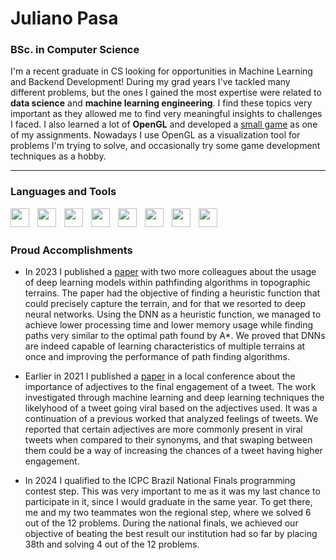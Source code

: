 # Juliano Pasa

 ### **BSc. in Computer Science** 

I'm a recent graduate in CS looking for opportunities in Machine Learning and Backend Development!
During my grad years I've tackled many different problems, but the ones I gained the most expertise were related to **data science** and **machine learning engineering**.
I find these topics very important as they allowed me to find very meaningful insights to challenges I faced.
I also learned a lot of **OpenGL** and developed a [small game](https://github.com/Juliano-Pasa/cga-demos/tree/main/demos/glsl40_toon) as one of my assignments. 
Nowadays I use OpenGL as a visualization tool for problems I'm trying to solve, and occasionally try some game development techniques as a hobby.

---

### Languages and Tools

<img align="left" width="30px" style="padding-right:10px" src="https://cdn.jsdelivr.net/gh/devicons/devicon@latest/icons/python/python-original.svg" />
<img align="left" width="30px" style="padding-right:10px" src="https://cdn.jsdelivr.net/gh/devicons/devicon@latest/icons/tensorflow/tensorflow-original.svg" />
<img align="left" width="30px" style="padding-right:10px" src="https://cdn.jsdelivr.net/gh/devicons/devicon@latest/icons/cplusplus/cplusplus-original.svg" />
<img align="left" width="30px" style="padding-right:10px" src="https://cdn.jsdelivr.net/gh/devicons/devicon@latest/icons/csharp/csharp-original.svg" />
<img align="left" width="30px" style="padding-right:10px" src="https://cdn.jsdelivr.net/gh/devicons/devicon@latest/icons/unity/unity-original.svg" />
<img align="left" width="30px" style="padding-right:10px" src="https://cdn.jsdelivr.net/gh/devicons/devicon@latest/icons/opengl/opengl-original.svg" />
<img align="left" width="30px" style="padding-right:10px" src="https://cdn.jsdelivr.net/gh/devicons/devicon@latest/icons/googlecloud/googlecloud-original.svg" />
<img align="left" width="30px" style="padding-right:10px" src="https://cdn.jsdelivr.net/gh/devicons/devicon@latest/icons/mysql/mysql-original.svg" />
<br/>
<br/>


### Proud Accomplishments

- In 2023 I published a [paper](https://www.scitepress.org/Link.aspx?doi=10.5220/0012129900003546) with two more colleagues about the usage of deep learning models within pathfinding algorithms in topographic terrains.
The paper had the objective of finding a heuristic function that could precisely capture the terrain, and for that we resorted to deep neural networks. 
Using the DNN as a heuristic function, we managed to achieve lower processing time and lower memory usage while finding paths very similar to the optimal path found by A*. 
We proved that DNNs are indeed capable of learning characteristics of multiple terrains at once and improving the performance of path finding algorithms.

- Earlier in 2021 I published a [paper](https://sol.sbc.org.br/index.php/erbd/article/view/17244) in a local conference about the importance of adjectives to the final engagement of a tweet.
The work investigated through machine learning and deep learning techniques the likelyhood of a tweet going viral based on the adjectives used. It was a continuation
of a previous worked that analyzed feelings of tweets. We reported that certain adjectives are more commonly present in viral tweets when compared to their synonyms, and that
swaping between them could be a way of increasing the chances of a tweet having higher engagement.

- In 2024 I qualified to the ICPC Brazil National Finals programming contest step. This was very important to me as it was my last chance to participate in it, since I would graduate in the same year.
To get there, me and my two teammates won the regional step, where we solved 6 out of the 12 problems. During the national finals, we achieved our objective of beating the best result our institution had so far
by placing 38th and solving 4 out of the 12 problems.

<!--
**Juliano-Pasa/Juliano-Pasa** is a ✨ _special_ ✨ repository because its `README.md` (this file) appears on your GitHub profile.

Here are some ideas to get you started:

- 🔭 I’m currently working on ...
- 🌱 I’m currently learning ...
- 👯 I’m looking to collaborate on ...
- 🤔 I’m looking for help with ...
- 💬 Ask me about ...
- 📫 How to reach me: ...
- 😄 Pronouns: ...
- ⚡ Fun fact: ...
-->
